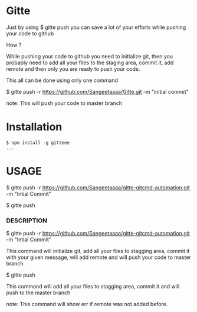 Gitte
=====

Just by using $ gitte push you can save a lot of your efforts while pushing your code to github

How ?

While pushing your code to github you need to initialize git, then you probably need to add all your files to the staging area, commit it, add remote and then only you are ready to push your code.


This all can be done using only one command

$ gitte push -r https://github.com/Sangeetaaaa/Gitte.git -m "initial commit"

note: This will push your code to master branch


# Installation

```sh-session
$ npm install -g gitteee
...
```

# USAGE
  $ gitte push -r https://github.com/Sangeetaaaa/gitte-gitcmd-automation.git  -m "Intial Commit"

  $ gitte push


### DESCRIPTION

$ gitte push -r https://github.com/Sangeetaaaa/gitte-gitcmd-automation.git  -m "Intial Commit"

This command will initialize git, add all your files to stagging area, commit it with your given message, will add remote and will push your code to master branch.  


$ gitte push 

This command will add all your files to stagging area, commit it and will push to the master branch

note: This command will show err if remote was not added before.


